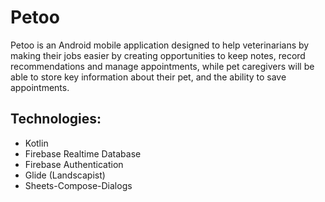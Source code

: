 # Petoo
Petoo is an Android mobile application designed to help veterinarians by making their jobs easier by creating
opportunities to keep notes, record recommendations and manage appointments, while pet caregivers will be able 
to store key information about their pet, and the ability to save appointments.


## Technologies:

- Kotlin
- Firebase Realtime Database
- Firebase Authentication
- Glide (Landscapist)
- Sheets-Compose-Dialogs
